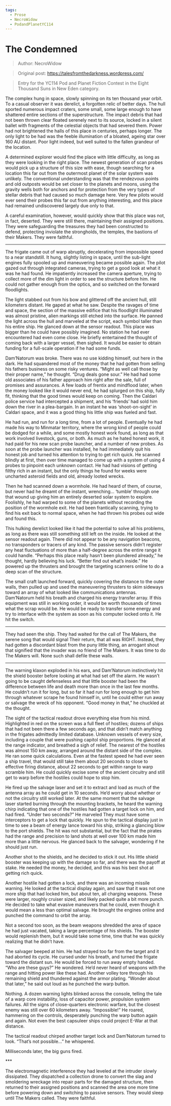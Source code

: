 ```yaml
---
tags:
  - Prose
  - NecroWidow
  - PodandPlanetYC114
---
```


# The Condemned

> Author: NecroWidow

> Original post: https://talesfromthedarkness.wordpress.com/

> Entry for the YC114 Pod and Planet Fiction Contest in the Eight Thousand Suns in New Eden category.


The complex hung in space, slowly spinning on its ten thousand year orbit. To a casual observer it was derelict, a forgotten relic of better days. The hull sported numerous impact craters, some small, some large enough to have shattered entire sections of the superstructure. The impact debris that had not been thrown clear floated serenely next to its source, locked in a silent ballet with fragments of the celestial objects that had severed them. Power had not brightened the halls of this place in centuries, perhaps longer. The only light to be had was the feeble illumination of a bloated, ageing star over 160 AU distant. Poor light indeed, but well suited to the fallen grandeur of the location.

A determined explorer would find the place with little difficulty, as long as they were looking in the right place. The newest generation of scan probes would pick up a structure of this size with ease, though searching for a location this far out from the outermost planet of the solar system was unlikely. The conventional understanding was that the rendezvous points and old outposts would be set closer to the planets and moons, using the gravity wells both for anchors and for protection from the very types of stellar debris that had caused so much damage here. Very few pilots would ever send their probes this far out from anything interesting, and this place had remained undiscovered largely due only to that.

A careful examination, however, would quickly show that this place was not, in fact, deserted. They were still there, maintaining their assigned positions. They were safeguarding the treasures they had been constructed to defend, protecting inviolate the strongholds, the temples, the bastions of their Makers. They were faithful.

***

The frigate came out of warp abruptly, decelerating from impossible speed to a near standstill. It hung, slightly listing in space, until the sub-light engines fully spooled up and maneuvering became possible again. The pilot gazed out through integrated cameras, trying to get a good look at what it was he had found. He impatiently increased the camera aperture, trying to collect more of the dim light in order to see the structure before him. He could not gather enough from the optics, and so switched on the forward floodlights.

The light stabbed out from his bow and glittered off the ancient hull, still kilometers distant. He gaped at what he saw. Despite the ravages of time and space, the section of the massive edifice that his floodlight illuminated was almost pristine, alien markings still etched into the surface. He panned the light across the hull and marveled at the script, each symbol taller than his entire ship. He glanced down at the sensor readout. This place was bigger than he could have possibly imagined. No station he had ever encountered had even come close. He briefly entertained the thought of coming back with a larger vessel, then sighed. It would be easier to obtain funding for a full-scale operation if he had some funds.

Dam’Natorum was broke. There was no use kidding himself, out here in the dark. He had squandered most of the money that he had gotten from selling his fathers business on some risky ventures. “Might as well call those by their proper name,” he thought. “Drug deals gone sour.” He had had some old associates of his father approach him right after the sale, full of promises and assurances. A few loads of frentix and mindflood later, when the money looked like it would never end, he had splurged on this ship, fully fit, thinking that the good times would keep on coming. Then the Caldari police service had intercepted a shipment, and his ‘friends’ had sold him down the river in a plea-bargain. In an instant he was ‘shoot-on-sight’ in Caldari space, and it was a good thing his little ship was fueled and fast.

He had run, and run for a long time, from a lot of people. Eventually he had made his way to Minmatar territory, where the wrong kind of people could be dodged for a while, and some mostly honest work found, as long as that work involved livestock, guns, or both. As much as he hated honest work, it had paid for his new scan probe launcher, and a number of new probes. As soon at the probe launcher was installed, he had immediately quit his honest job and turned his attention to trying to get rich quick. He scanned blindly at first, then over time managed to come up with a system of using 4 probes to pinpoint each unknown contact. He had had visions of getting filthy rich in an instant, but the only things he found for weeks were uncharted asteroid fields and old, already looted wrecks.

Then he had scanned down a wormhole. He had heard of them, of course, but never had he dreamt of the instant, wrenching… ‘tumble’ through one that wound up giving him an entirely deserted solar system to explore. Foolishly, he had warped to some of the planets without recording the position of the wormhole exit. He had been frantically scanning, trying to find his exit back to normal space, when he had thrown his probes out wide and found this.

This hulking derelict looked like it had the potential to solve all his problems, as long as there was still something still left on the inside. He looked at the sensor readout again. There did not appear to be any navigation beacons, no transponders or tracers of any kind. The passive sensors didn’t register any heat fluctuations of more than a half-degree across the entire range it could handle. “Perhaps this place really hasn’t been plundered already,” he thought, hardly believing his luck. “Better find out what’s inside.” He powered up the thrusters and brought the targeting scanners online to do a deep scan of the structure.

The small craft launched forward, quickly covering the distance to the outer walls, then pulled up and used the maneuvering thrusters to skim sideways toward an array of what looked like communications antennas. Dam’Natorum held his breath and charged his energy transfer array. If this equipment was still in working order, it would be worth thousands of times what the scrap would be. He would be ready to transfer some energy and try to interface with the system as soon as his computer locked onto it. He hit the switch.

***

They had seen the ship. They had waited for the call of The Makers, the serene song that would signal Their return, that all was RIGHT. Instead, they had gotten a discordant blast from the puny little thing, an arrogant shout that signified that the invader was no friend of The Makers. It was time to do The Makers will. None such shall defile these walls.

***

The warning klaxon exploded in his ears, and Dam’Natorum instinctively hit the shield booster before looking at what had set off the alarm. He wasn’t going to be caught defenseless  and that little booster had been the difference between life and death more than once in the last few months. He couldn’t run it for long, but so far it had run for long enough to get him through whatever scrape he found himself in, until he could either run away or salvage the wreck of his opponent. “Good money in that,” he chuckled at the thought.

The sight of the tactical readout drove everything else from his mind. Highlighted in red on the screen was a full fleet of hostiles; dozens of ships that had not been there a few seconds ago, and that didn’t match anything in the frigates admittedly limited database. Unknown vessels of every size, including a couple that were pushing capitol ship proportions. He glanced at the range indicator, and breathed a sigh of relief. The nearest of the hostiles was almost 150 km away, arranged around the distant side of the complex. He ran some quick calculations. Even at the fastest speed he had ever seen a ship travel, that would still take them about 20 seconds to close to effective firing distance, about 22 seconds to get within range to warp scramble him. He could quickly excise some of the ancient circuitry and still get to warp before the hostiles could hope to stop him.

He fired up the salvage laser and set it to extract and load as much of the antenna array as he could get in 10 seconds. He’d worry about whether or not the circuitry still worked later. At the same moment that the salvage laser started burning through the mounting brackets, he heard the warning chirp indicating that one of the hostiles had gotten a target lock on him, and had fired. “Under two seconds?” He marveled  They must have some interceptors to get a lock that quickly. He spun to the tactical display just in time to see a beam of energy lance toward his ship, striking a glancing blow to the port shields. The hit was not substantial, but the fact that the pirates had the range and precision to land shots at well over 100 km made him more than a little nervous. He glanced back to the salvager, wondering if he should just run.

Another shot to the shields, and he decided to stick it out. His little shield booster was keeping up with the damage so far, and there was the payoff at stake. He needed the money, he decided, and this was his best shot at getting rich quick.

Another hostile had gotten a lock, and there was an incoming missile warning. He looked at the tactical display again, and saw that it was not one more ship that had locked him, but about ten, all charging weapons. These were larger, roughly cruiser sized, and likely packed quite a bit more punch. He decided to take what evasive maneuvers that he could, even though it would mean a less than optimal salvage. He brought the engines online and punched the command to orbit the array.

Not a second too soon, as the beam weapons shredded the area of space he had just vacated, taking a large percentage of his shields. The booster would replenish them, but it would take some time, time that he was quickly realizing that he didn’t have.

The salvager beeped at him. He had strayed too far from the target and it had aborted its cycle. He cursed under his breath, and turned the frigate toward the distant sun. He would be forced to run away empty handed. “Who are these guys?” He wondered. He’d never heard of weapons with the range and hitting power like these had. Another volley tore through his remaining shield and thundered against the armor plating. “Wonder about that later,” he said out loud as he punched the warp button.

Nothing. A dozen warning lights blinked across the console, telling the tale of a warp core instability, loss of capacitor power, propulsion system failures. All the signs of close-quarters electronic warfare, but the closest enemy was still over 60 kilometers away. “Impossible!” He roared, hammering on the controls, desperately punching the warp button again and again. Not even the best capsuleer ships could project E-War at that distance.

The tactical readout chirped another target lock and Dam’Natorum turned to look. “That’s not possible…” he whispered.

Milliseconds later, the big guns fired.

\*\*\*

The electromagnetic interference they had leveled at the intruder slowly dissipated. They dispatched a collection drone to convert the slag and smoldering wreckage into repair parts for the damaged structure, then returned to their assigned positions and scanned the area one more time before powering down and switching to passive sensors. They would sleep until The Makers called. They were faithful.